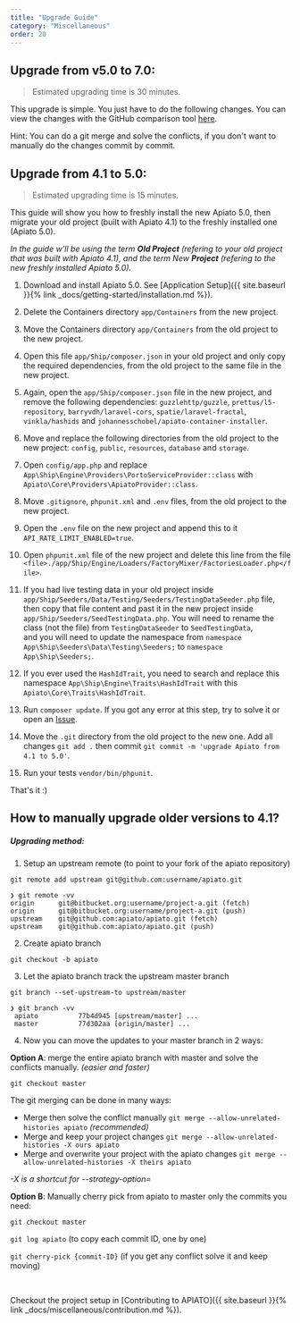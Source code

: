 ```yaml
---
title: "Upgrade Guide"
category: "Miscellaneous"
order: 20
---
```


## Upgrade from v5.0 to 7.0:

> Estimated upgrading time is 30 minutes.

This upgrade is simple. You just have to do the following changes. 
You can view the changes with the GitHub comparison tool [here](https://github.com/apiato/apiato/compare/5.0...master).

Hint: You can do a git merge and solve the conflicts, if you don't want to manually do the changes commit by commit.

## Upgrade from 4.1 to 5.0:

> Estimated upgrading time is 15 minutes.


This guide will show you how to freshly install the new Apiato 5.0, then migrate your old project (built with Apiato 4.1) to the freshly installed one (Apiato 5.0).

*In the guide w'll be using the term **Old Project** (refering to your old project that was built with Apiato 4.1), and the term New **Project** (refering to the new freshly installed Apiato 5.0).*



1) Download and install Apiato 5.0. See [Application Setup]({{ site.baseurl }}{% link _docs/getting-started/installation.md %}).

2) Delete the Containers directory `app/Containers` from the new project.

3) Move the Containers directory `app/Containers` from the old project to the new project.

4) Open this file `app/Ship/composer.json` in your old project and only copy the required dependencies, from the old project to the same file in the new project.

5) Again, open the `app/Ship/composer.json` file in the new project, and remove the following dependencies: 
`guzzlehttp/guzzle`, `prettus/l5-repository`, `barryvdh/laravel-cors`, `spatie/laravel-fractal`, `vinkla/hashids` and `johannesschobel/apiato-container-installer`.

6) Move and replace the following directories from the old project to the new project: `config`, `public`, `resources`, `database` and `storage`.

7) Open `config/app.php` and replace `App\Ship\Engine\Providers\PortoServiceProvider::class` with `Apiato\Core\Providers\ApiatoProvider::class`.

8) Move `.gitignore`, `phpunit.xml` and `.env` files, from the old project to the new project.

9) Open the `.env` file on the new project and append this to it `API_RATE_LIMIT_ENABLED=true`.

10) Open `phpunit.xml` file of the new project and delete this line from the file `<file>./app/Ship/Engine/Loaders/FactoryMixer/FactoriesLoader.php</file>`.

11) If you had live testing data in your old project inside `app/Ship/Seeders/Data/Testing/Seeders/TestingDataSeeder.php` file, then copy that file content and past it in the new project inside `app/Ship/Seeders/SeedTestingData.php`. You will need to rename the class (not the file) from `TestingDataSeeder` to `SeedTestingData`,  
and you will need to update the namespace from `namespace App\Ship\Seeders\Data\Testing\Seeders;` to `namespace App\Ship\Seeders;`.

12) If you ever used the `HashIdTrait`, you need to search and replace this namespace `App\Ship\Engine\Traits\HashIdTrait` with this `Apiato\Core\Traits\HashIdTrait`.

13) Run `composer update`. If you got any error at this step, try to solve it or open an [Issue](https://github.com/apiato/apiato/issues).

14) Move the `.git` directory from the old project to the new one. Add all changes `git add .` then commit `git commit -m 'upgrade Apiato from 4.1 to 5.0'`. 

15) Run your tests `vendor/bin/phpunit`.

That's it :)








## How to manually upgrade older versions to 4.1?


##### Upgrading method:

1) Setup an upstream remote (to point to your fork of the apiato repository)

`git remote add upstream git@github.com:username/apiato.git`

```shell
❯ git remote -vv
origin      git@bitbucket.org:username/project-a.git (fetch)
origin      git@bitbucket.org:username/project-a.git (push)
upstream    git@github.com:apiato/apiato.git (fetch)
upstream    git@github.com:apiato/apiato.git (push)
```

2) Create apiato branch

`git checkout -b apiato`

3) Let the apiato branch track the upstream master branch

`git branch --set-upstream-to upstream/master`

```shell
❯ git branch -vv
 apiato          77b4d945 [upstream/master] ...
 master          77d302aa [origin/master] ...
```

4) Now you can move the updates to your master branch in 2 ways:


**Option A**: merge the entire apiato branch with master and solve the conflicts manually. *(easier and faster)*

`git checkout master`

The git merging can be done in many ways:

- Merge then solve the conflict manually `git merge --allow-unrelated-histories apiato` *(recommended)*
- Merge and keep your project changes `git merge --allow-unrelated-histories -X ours apiato`
- Merge and overwrite your project with the apiato changes `git merge --allow-unrelated-histories -X theirs apiato`


*-X is a shortcut for --strategy-option=*




**Option B**: Manually cherry pick from apiato to master only the commits you need:

`git checkout master`

`git log apiato`      (to copy each commit ID, one by one)

`git cherry-pick {commit-ID}`      (if you get any conflict solve it and keep moving)

<br>

Checkout the project setup in [Contributing to APIATO]({{ site.baseurl }}{% link _docs/miscellaneous/contribution.md %}).


